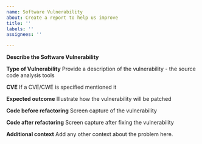 ```yaml
---
name: Software Vulnerability
about: Create a report to help us improve
title: ''
labels: ''
assignees: ''

---
```


**Describe the Software Vulnerability**

**Type of Vulnerability**
Provide a description of the vulnerability - the source code analysis tools 

**CVE**
If a CVE/CWE is specified mentioned it


**Expected outcome**
Illustrate how the vulnerability will be patched

**Code before refactoring**
Screen capture of the vulnerability

**Code after refactoring**
Screen capture after fixing the vulnerability

**Additional context**
Add any other context about the problem here.
